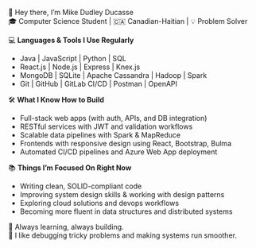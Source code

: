 👋 Hey there, I’m Mike Dudley Ducasse  
🎓 Computer Science Student | 🇨🇦 Canadian-Haitian | 💡 Problem Solver  

💻 **Languages & Tools I Use Regularly**  
- Java | JavaScript | Python | SQL  
- React.js | Node.js | Express | Knex.js  
- MongoDB | SQLite | Apache Cassandra | Hadoop | Spark  
- Git | GitHub | GitLab CI/CD | Postman | OpenAPI  

🛠️ **What I Know How to Build**  
- Full-stack web apps (with auth, APIs, and DB integration)  
- RESTful services with JWT and validation workflows  
- Scalable data pipelines with Spark & MapReduce  
- Frontends with responsive design using React, Bootstrap, Bulma  
- Automated CI/CD pipelines and Azure Web App deployment  

📚 **Things I’m Focused On Right Now**  
- Writing clean, SOLID-compliant code  
- Improving system design skills & working with design patterns  
- Exploring cloud solutions and devops workflows  
- Becoming more fluent in data structures and distributed systems  

🌱 Always learning, always building.  
🧠 I like debugging tricky problems and making systems run smoother.  
